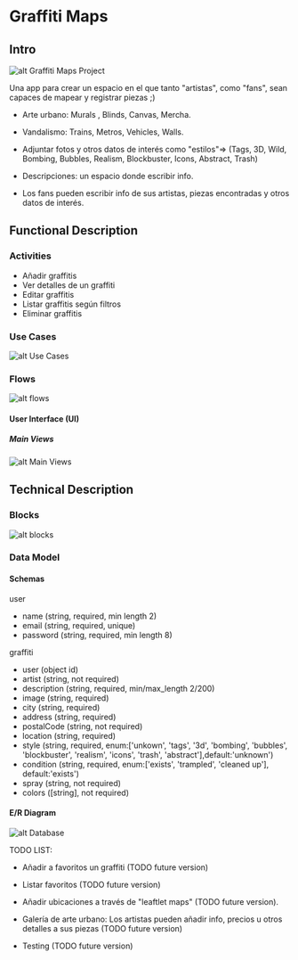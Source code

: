 # Graffiti Maps

## Intro 

![alt Graffiti Maps Project](https://media.giphy.com/media/FNsYe52dbYLS0/giphy.gif)

Una app para crear un espacio en el que
tanto "artistas", como "fans", sean capaces de 
mapear y registrar piezas ;)

- Arte urbano: Murals , Blinds, Canvas, Mercha.
- Vandalismo: Trains, Metros, Vehicles, Walls. 

- Adjuntar fotos y otros datos de interés como 
"estilos"=> (Tags, 3D, Wild, Bombing, Bubbles, 
Realism, Blockbuster, Icons, Abstract, Trash)

- Descripciones: un espacio donde escribir info.

- Los fans pueden escribir info de sus artistas, 
piezas encontradas y otros datos de interés.

<!-- - Añadir ubicaciones a través de "leaftlet maps" (TODO future version).

- Galería de arte urbano: Los artistas pueden añadir info, precios u otros
detalles a sus piezas (TODO future version). -->


## Functional Description

### Activities

- Añadir graffitis
- Ver detalles de un graffiti
- Editar graffitis
- Listar graffitis según filtros
- Eliminar graffitis
<!-- - Añadir a favoritos un graffiti (TODO future version) -->

<!-- Encuentra, visita y comparte los graffitis de tu ciudad.
Los usuarios podrán compartir los graffitis que mas les gusten así como los suyos propios. Podrán compartir imagenes, descripciones, ubicaciones y otro tipo de información. Actualizar la información modificando sus publicaciones. -->

### Use Cases
![alt Use Cases](./images/use-cases.png)

### Flows

![alt flows](./images/flux-diagram.png)

#### User Interface (UI)

##### Main Views

![alt Main Views](./images/diagrama-vistas.png) 
 

 ## Technical Description

### Blocks
![alt blocks](./images/Blocks.png)
### Data Model

#### Schemas

 user
- name (string, required, min length 2)
- email (string, required, unique)
- password (string, required, min length 8)

graffiti
- user (object id)
- artist (string, not required)
- description (string, required, min/max_length 2/200)
- image (string, required)
- city (string, required)
- address (string, required)
- postalCode (string, not required)
- location (string, required)
- style (string, required, enum:['unkown', 'tags', '3d', 'bombing',   'bubbles',    'blockbuster', 'realism', 'icons', 'trash', 'abstract'],default:'unknown')
- condition (string, required, enum:['exists', 'trampled', 'cleaned up'], default:'exists') 
- spray (string, not required)
- colors ([string], not required)

#### E/R Diagram

![alt Database](./images/er-diagram.png)

 TODO LIST:

 - Añadir a favoritos un graffiti (TODO future version)

 - Listar favoritos (TODO future version)
 
 - Añadir ubicaciones a través de "leaftlet maps" (TODO future version).

- Galería de arte urbano: Los artistas pueden añadir info, precios u otros
detalles a sus piezas (TODO future version)

- Testing (TODO future version)